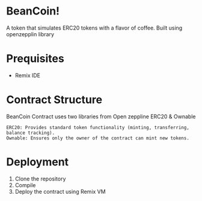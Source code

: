 # BeanCoin!  
A token that simulates ERC20 tokens with a flavor of coffee. Built using openzepplin library 
# Prequisites
- Remix IDE
# Contract Structure
BeanCoin Contract uses two libraries from Open zeppline ERC20 & Ownable

    ERC20: Provides standard token functionality (minting, transferring, balance tracking).
    Ownable: Ensures only the owner of the contract can mint new tokens.
# Deployment
1. Clone the repository
2. Compile
3. Deploy the contract using Remix VM
